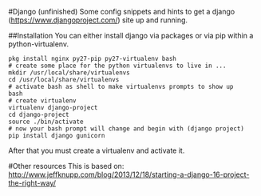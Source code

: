 #Django (unfinished)
Some config snippets and hints to get a django (https://www.djangoproject.com/) site up and running.

##Installation
You can either install django via packages or via pip within a python-virtualenv.

    pkg install nginx py27-pip py27-virtualenv bash
    # create some place for the python virtualenvs to live in ...
    mkdir /usr/local/share/virtualenvs
    cd /usr/local/share/virtualenvs
    # activate bash as shell to make virtualenvs prompts to show up
    bash
    # create virtualenv
    virtualenv django-project
    cd django-project
    source ./bin/activate
    # now your bash prompt will change and begin with (django project)
    pip install django gunicorn
    
    
After that you must create a virtualenv and activate it.

#Other resources
This is based on: http://www.jeffknupp.com/blog/2013/12/18/starting-a-django-16-project-the-right-way/
